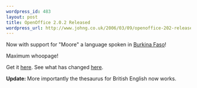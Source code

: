 ```yaml
--- 
wordpress_id: 483
layout: post
title: OpenOffice 2.0.2 Released
wordpress_url: http://www.johng.co.uk/2006/03/09/openoffice-202-released/
---
```

Now with support for "Moore" a language spoken in <a href="http://en.wikipedia.org/wiki/Burkina_Faso">Burkina Faso</a>!

Maximum whoopage!

Get it <a href="http://www.openoffice.org">here</a>. See what has changed <a href="http://development.openoffice.org/releases/2.0.2rc4.html">here</a>.

<strong>Update: </strong>More importantly the thesaurus for British English now works.
